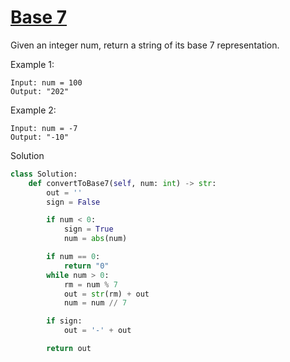 # [Base 7](https://leetcode.com/problems/base-7/)

Given an integer num, return a string of its base 7 representation.

Example 1:
```
Input: num = 100
Output: "202"
```
Example 2:
```
Input: num = -7
Output: "-10"
```
Solution
```python
class Solution:
    def convertToBase7(self, num: int) -> str:
        out = ''
        sign = False

        if num < 0:
            sign = True
            num = abs(num)

        if num == 0:
            return "0"
        while num > 0:
            rm = num % 7
            out = str(rm) + out
            num = num // 7

        if sign:
            out = '-' + out

        return out
```
